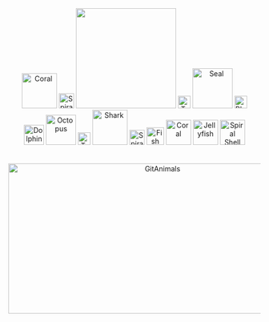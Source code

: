 <div align="center">
<img src="https://raw.githubusercontent.com/Tarikul-Islam-Anik/Animated-Fluent-Emojis/master/Emojis/Animals/Coral.png" alt="Coral" width="70" height="70" />
  <img src="https://raw.githubusercontent.com/Tarikul-Islam-Anik/Animated-Fluent-Emojis/master/Emojis/Animals/Spiral%20Shell.png" alt="Spiral Shell" width="30" height="30" />
  <img src="https://github.com/user-attachments/assets/e487fb85-022a-4398-8d49-d8f9b5d64785" width="200" />
<img src="https://raw.githubusercontent.com/Tarikul-Islam-Anik/Animated-Fluent-Emojis/master/Emojis/Animals/Tropical%20Fish.png" alt="Tropical Fish" width="25" height="25" />
<img src="https://raw.githubusercontent.com/Tarikul-Islam-Anik/Animated-Fluent-Emojis/master/Emojis/Animals/Seal.png" alt="Seal" width="80" height="80" />  
  <img src="https://raw.githubusercontent.com/Tarikul-Islam-Anik/Animated-Fluent-Emojis/master/Emojis/Animals/Blowfish.png" alt="Blowfish" width="25" height="25" />
  <br>
  <img src="https://raw.githubusercontent.com/Tarikul-Islam-Anik/Animated-Fluent-Emojis/master/Emojis/Animals/Dolphin.png" alt="Dolphin" width="40" height="40" />
<img src="https://raw.githubusercontent.com/Tarikul-Islam-Anik/Animated-Fluent-Emojis/master/Emojis/Animals/Octopus.png" alt="Octopus" width="60" height="60" />
  <img src="https://raw.githubusercontent.com/Tarikul-Islam-Anik/Animated-Fluent-Emojis/master/Emojis/Animals/Tropical%20Fish.png" alt="Tropical Fish" width="25" height="25" />
<img src="https://raw.githubusercontent.com/Tarikul-Islam-Anik/Animated-Fluent-Emojis/master/Emojis/Animals/Shark.png" alt="Shark" width="70" height="70" />
  <img src="https://raw.githubusercontent.com/Tarikul-Islam-Anik/Animated-Fluent-Emojis/master/Emojis/Animals/Spiral%20Shell.png" alt="Spiral Shell" width="30" height="30" />
<img src="https://raw.githubusercontent.com/Tarikul-Islam-Anik/Animated-Fluent-Emojis/master/Emojis/Animals/Fish.png" alt="Fish" width="35" height="35" />
<img src="https://raw.githubusercontent.com/Tarikul-Islam-Anik/Animated-Fluent-Emojis/master/Emojis/Animals/Coral.png" alt="Coral" width="50" height="50" />
<img src="https://raw.githubusercontent.com/Tarikul-Islam-Anik/Animated-Fluent-Emojis/master/Emojis/Animals/Jellyfish.png" alt="Jellyfish" width="50" height="50" />
<img src="https://raw.githubusercontent.com/Tarikul-Islam-Anik/Animated-Fluent-Emojis/master/Emojis/Animals/Spiral%20Shell.png" alt="Spiral Shell" width="50" height="50" />
</div>
<br><br>
<div align="center">
  <a href="https://github.com/devxb/gitanimals">
    <img
      src="https://render.gitanimals.org/farms/Soorangmanju"
      width="600"
      height="300"
      alt="GitAnimals"
    />
  </a>
</div>

